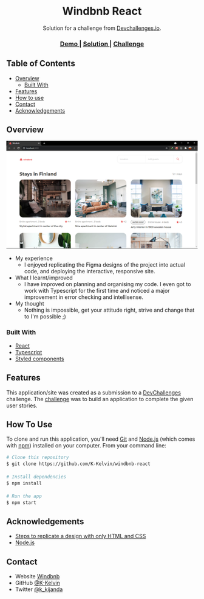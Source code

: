 <h1 align="center">Windbnb React</h1>

<div align="center">
   Solution for a challenge from  <a href="http://devchallenges.io" target="_blank">Devchallenges.io</a>.
</div>

<div align="center">
  <h3>
    <a href="https://windbnb-kelvin.netlify.app">
      Demo
    </a>
    <span> | </span>
    <a href="#">
      Solution
    </a>
    <span> | </span>
    <a href="https://devchallenges.io/challenges/3JFYedSOZqAxYuOCNmYD">
      Challenge
    </a>
  </h3>
</div>

<!-- TABLE OF CONTENTS -->

## Table of Contents

-   [Overview](#overview)
    -   [Built With](#built-with)
-   [Features](#features)
-   [How to use](#how-to-use)
-   [Contact](#contact)
-   [Acknowledgements](#acknowledgements)

<!-- OVERVIEW -->

## Overview

![screenshot](./src/images/windbnb.png)

-   My experience
    -   I enjoyed replicating the Figma designs of the project into actual code, and deploying the
        interactive, responsive site.
-   What I learnt/improved
    -   I have improved on planning and organising my code. I even got to work with Typescript for the first
        time and noticed a major improvement in error checking and intellisense.
-   My thought
    -   Nothing is impossible, get your attitude right, strive and change that to I'm possible ;)

### Built With

-   [React](https://reactjs.org/)
-   [Typescript](https://www.typescriptlang.org/)
-   [Styled components](https://www.styled-components.com/)

## Features

<!-- List the features of your application or follow the template. Don't share the figma file here :) -->

This application/site was created as a submission to a [DevChallenges](https://devchallenges.io/challenges) challenge. The [challenge](https://devchallenges.io/challenges/3JFYedSOZqAxYuOCNmYD) was to build an application to complete the given user stories.

## How To Use

<!-- Example: -->

To clone and run this application, you'll need [Git](https://git-scm.com) and [Node.js](https://nodejs.org/en/download/) (which comes with [npm](http://npmjs.com)) installed on your computer. From your command line:

```bash
# Clone this repository
$ git clone https://github.com/K-Kelvin/windbnb-react

# Install dependencies
$ npm install

# Run the app
$ npm start
```

## Acknowledgements

<!-- This section should list any articles or add-ons/plugins that helps you to complete the project. This is optional but it will help you in the future. For example: -->

-   [Steps to replicate a design with only HTML and CSS](https://devchallenges-blogs.web.app/how-to-replicate-design/)
-   [Node.js](https://nodejs.org/)
<!-- -   [Marked - a markdown parser](https://github.com/chjj/marked) -->

## Contact

-   Website [Windbnb](https://windbnb-kelvin.netlify.app)
-   GitHub [@K-Kelvin](https://github.com/K-Kelvin)
-   Twitter [@k_kijanda](https://twitter.com/k_kijanda)
